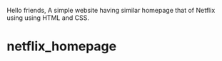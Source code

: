 Hello friends, A simple website having similar homepage that of Netflix using using HTML and CSS.
# netflix_homepage

